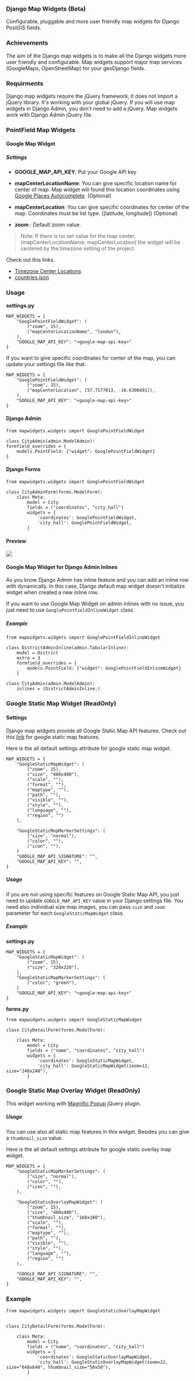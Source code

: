 ### Django Map Widgets (Beta)
Configurable, pluggable and more user friendly map widgets for Django PostGIS fields.

### Achievements
The aim of the Django map widgets is to make all the Django widgets more user friendly and configurable. Map widgets support major map services (GoogleMaps, OpenStreetMap) for your geoDjango fields.

### Requirments

Django map widgets require the jQuery framework, it does not import a jQuery library. It's working with your global jQuery. If you will use map widgets in Django Admin, you don't need to add a jQuery. Map widgets work with Django Admin jQuery file. 

### PointField Map Widgets

#### Google Map Widget
##### Settings

* **GOOGLE_MAP_API_KEY**: Put your Google API key

* **mapCenterLocationName**: You can give specific location name for center of map. Map widget will found this location coordinates using <a href="https://developers.google.com/maps/documentation/javascript/examples/places-autocomplete" target="_blank"> Google Places Autocomplete</a>. (Optional)

* **mapCenterLocation**: You can give specific coordinates for center of the map. Coordinates must be list type. ([latitude, longitude]) (Optional)

* **zoom** : Default zoom value.

> Note: If there is no set value for the map center, (mapCenterLocationName, mapCenterLocation) the widget will be centered by the timezone setting of the project.

Check out this links.

- <a href="https://github.com/erdem/django-map-widgets/blob/master/mapwidgets/constants.py">Timezone Center Locations</a>
- <a href="https://gist.github.com/erdem/8c7d26765831d0f9a8c62f02782ae00d">countries.json</a>


### Usage 

**settings.py**    

    MAP_WIDGETS = {
        "GooglePointFieldWidget": (
            ("zoom", 15),
            ("mapCenterLocationName", "london"),
        ),
        "GOOGLE_MAP_API_KEY": "<google-map-api-key>"
    }

If you want to give specific coordinates for center of the map, you can update your settings file like that. 

    MAP_WIDGETS = {
        "GooglePointFieldWidget": (
            ("zoom", 15),
            ("mapCenterLocation", [57.7177013, -16.6300491]),
        ),
        "GOOGLE_MAP_API_KEY": "<google-map-api-key>"
    }

#### Django Admin
    
    from mapwidgets.widgets import GooglePointFieldWidget
    
    class CityAdmin(admin.ModelAdmin):
    formfield_overrides = {
        models.PointField: {"widget": GooglePointFieldWidget}
    }


#### Django Forms

    from mapwidgets.widgets import GooglePointFieldWidget
    
    class CityAdminForm(forms.ModelForm):
        class Meta:
            model = City
            fields = ("coordinates", "city_hall")
            widgets = {
                'coordinates': GooglePointFieldWidget,
                'city_hall': GooglePointFieldWidget,
            }


#### Preview

![](http://i.imgur.com/QpBycQu.png)

#### Google Map Widget for Django Admin Inlines

As you know Django Admin has inline feature and you can add an inline row with dynamically. In this case, Django default map widget doesn't initialize widget when created a new inline row. 

If you want to use Google Map Widget on admin inlines with no issue, you just need to use `GooglePointFieldInlineWidget` class. 

##### Example

    from mapwidgets.widgets import GooglePointFieldInlineWidget
    
    class DistrictAdminInline(admin.TabularInline):
        model = District
        extra = 3
        formfield_overrides = {
            models.PointField: {"widget": GooglePointFieldInlineWidget}
        }
        
    class CityAdmin(admin.ModelAdmin):
        inlines = (DistrictAdminInline,)


### Google Static Map Widget (ReadOnly)

#### Settings

Django map widgets provide all Google Static Map API features. Check out this <a href="https://developers.google.com/maps/documentation/static-maps/intro" target="_blank">link</a> for google static map features. 

Here is the all default settings attribute for google static map widget.

    MAP_WIDGETS = {
        "GoogleStaticMapWidget": (
            ("zoom", 15),
            ("size", "480x480"),
            ("scale", ""),
            ("format", ""),
            ("maptype", ""),
            ("path", ""),
            ("visible", ""),
            ("style", ""),
            ("language", ""),
            ("region", "")
        ),
    
        "GoogleStaticMapMarkerSettings": (
            ("size", "normal"),
            ("color", ""),
            ("icon", ""),
        )
        "GOOGLE_MAP_API_SIGNATURE": "",
        "GOOGLE_MAP_API_KEY": "",
    }    


##### Usage

If you are not using specific features on Google Static Map API, you just need to update `GOOGLE_MAP_API_KEY` value in your Django settings file. You need also individual size map images, you can pass `size` and `zoom` parameter for each `GoogleStaticMapWidget` class. 


##### Example

**settings.py**

    MAP_WIDGETS = {
        "GoogleStaticMapWidget": (
            ("zoom", 15),
            ("size", "320x320"),
        ),
        "GoogleStaticMapMarkerSettings": (
            ("color", "green"),
        )
        "GOOGLE_MAP_API_KEY": "<google-map-api-key>"
    }

**forms.py**

    from mapwidgets.widgets import GoogleStaticMapWidget
    
    class CityDetailForm(forms.ModelForm):
    
        class Meta:
            model = City
            fields = ("name", "coordinates", "city_hall")
            widgets = {
                'coordinates': GoogleStaticMapWidget,
                'city_hall': GoogleStaticMapWidget(zoom=12, size="240x240"),
            }


### Google Static Map Overlay Widget (ReadOnly)

This widget working with <a href="https://developers.google.com/maps/documentation/static-maps/intro" target="_blank">Magnific Popup</a> jQuery plugin. 

##### Usage

You can use also all static map features in this widget. Besides you can give a `thumbnail_size` value. 
 
Here is the all default settings attribute for google static overlay map widget.

    MAP_WIDGETS = {
        "GoogleStaticMapMarkerSettings": (
            ("size", "normal"),
            ("color", ""),
            ("icon", ""),
        ),
    
        "GoogleStaticOverlayMapWidget": (
            ("zoom", 15),
            ("size", "480x480"),
            ("thumbnail_size", "160x160"),
            ("scale", ""),
            ("format", ""),
            ("maptype", ""),
            ("path", ""),
            ("visible", ""),
            ("style", ""),
            ("language", ""),
            ("region", "")
        ),
    
        "GOOGLE_MAP_API_SIGNATURE": "",
        "GOOGLE_MAP_API_KEY": "",
    }   
 

### Example

    from mapwidgets.widgets import GoogleStaticOverlayMapWidget


    class CityDetailForm(forms.ModelForm):
    
        class Meta:
            model = City
            fields = ("name", "coordinates", "city_hall")
            widgets = {
                'coordinates': GoogleStaticOverlayMapWidget,
                'city_hall': GoogleStaticOverlayMapWidget(zoom=12, size="640x640", thumbnail_size="50x50"),
            }
    